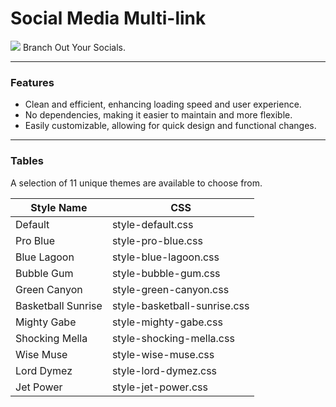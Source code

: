 # Social Media Multi-link

![](https://caba.ng/img/logo-cabang.png)
Branch Out Your Socials.

------------

### Features

- Clean and efficient, enhancing loading speed and user experience.
- No dependencies, making it easier to maintain and more flexible.
- Easily customizable, allowing for quick design and functional changes.

------------

### Tables

A selection of 11 unique themes are available to choose from.

Style Name  | CSS
------------- | -------------
Default  | style-default.css
Pro Blue | style-pro-blue.css
Blue Lagoon  | style-blue-lagoon.css
Bubble Gum | style-bubble-gum.css
Green Canyon | style-green-canyon.css
Basketball Sunrise | style-basketball-sunrise.css
Mighty Gabe | style-mighty-gabe.css
Shocking Mella | style-shocking-mella.css
Wise Muse | style-wise-muse.css
Lord Dymez | style-lord-dymez.css
Jet Power | style-jet-power.css
